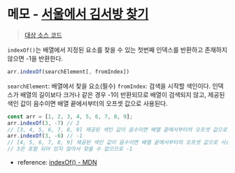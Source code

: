 # 메모 - [서울에서 김서방 찾기](https://school.programmers.co.kr/learn/courses/30/lessons/12919)

> [대상 소스 코드](./solution.js#L3)

`indexOf()`는 배열에서 지정된 요소를 찾을 수 있는 첫번째 인덱스를 반환하고 존재하지 않으면 -1을 반환한다.

```javascript
arr.indexOf(searchElement[, fromIndex])
```

`searchElement`: 배열에서 찾을 요소(필수)
`fromIndex`: 검색을 시작할 색인이다. 인덱스가 배열의 길이보다 크거나 같은 경우 -1이 반환되므로 배열이 검색되지 않고, 제공된 색인 값이 음수이면 배열 끝에서부터의 오프셋 값으로 사용된다.

```javascript
const arr = [1, 2, 3, 4, 5, 6, 7, 8, 9];
arr.indexOf(3, -7) // 2
// [3, 4, 5, 6, 7, 8, 9] 제공된 색인 값이 음수이면 배열 끝에서부터의 오프셋 값으로 사용한 것
arr.indexOf(3, -6) // -1
// [4, 5, 6, 7, 8, 9] 제공된 색인 값이 음수이면 배열 끝에서부터의 오프셋 값으로 사용한 것 
// 3은 포함 되어 있지 않아서 찾을 수 없으므로 -1
```

- reference: [indexOf() - MDN](https://developer.mozilla.org/ko/docs/Web/JavaScript/Reference/Global_Objects/Array/indexOf)
